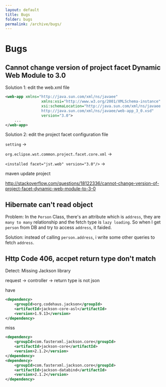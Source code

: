 ```yaml
---
layout: default
title: Bugs
folder: bugs
permalink: /archive/bugs/
---
```


# Bugs

## Cannot change version of project facet Dynamic Web Module to 3.0
Solution 1: edit the web.xml file

~~~ xml
<web-app xmlns="http://java.sun.com/xml/ns/javaee"
				xmlns:xsi="http://www.w3.org/2001/XMLSchema-instance"
    			xsi:schemaLocation="http://java.sun.com/xml/ns/javaee
          		http://java.sun.com/xml/ns/javaee/web-app_3_0.xsd"
    			version="3.0">
	...
</web-app>
~~~

Solution 2: edit the project facet configuration file

`setting` ->

`org.eclipse.wst.common.project.facet.core.xml` ->

`<installed facet="jst.web" version="3.0"/>` ->

maven update project

<http://stackoverflow.com/questions/18122336/cannot-change-version-of-project-facet-dynamic-web-module-to-3-0>

## Hibernate can't read object
Problem:
In the `Person` Class, there's an attribute which is `address`, they are `many to many` relationship and the fetch type is `lazy loading`.
So when I get `person` from DB and try to access `address`, it faided.

Solution:
instead of calling `person.address`, i write some other queries to fetch `address`.

## Http Code 406, accpet return type don't match
Detect: Missing Jackson library

request -> controller -> return type is not json

have

~~~ xml
<dependency>
	<groupId>org.codehaus.jackson</groupId>
	<artifactId>jackson-core-asl</artifactId>
	<version>1.9.13</version>
</dependency>
~~~

miss

~~~ xml
<dependency>
	<groupId>com.fasterxml.jackson.core</groupId>
	<artifactId>jackson-core</artifactId>
	<version>2.1.2</version>
</dependency>
<dependency>
	<groupId>com.fasterxml.jackson.core</groupId>
	<artifactId>jackson-databind</artifactId>
	<version>2.1.2</version>
</dependency>
~~~
